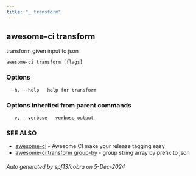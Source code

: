 ```yaml
---
title: "_ transform"
---
```

## awesome-ci transform

transform given input to json

```
awesome-ci transform [flags]
```

### Options

```
  -h, --help   help for transform
```

### Options inherited from parent commands

```
  -v, --verbose   verbose output
```

### SEE ALSO

* [awesome-ci](./awesome-ci)	 - Awesome CI make your release tagging easy
* [awesome-ci transform group-by](./awesome-ci_transform_group-by)	 - group string array by prefix to json

###### Auto generated by spf13/cobra on 5-Dec-2024
